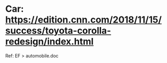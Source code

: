 # Car:  https://edition.cnn.com/2018/11/15/success/toyota-corolla-redesign/index.html
Ref: EF > automobile.doc 
